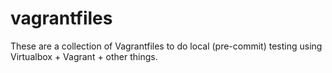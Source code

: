 vagrantfiles
============

These are a collection of Vagrantfiles to do local (pre-commit) testing using Virtualbox + Vagrant + other things.
